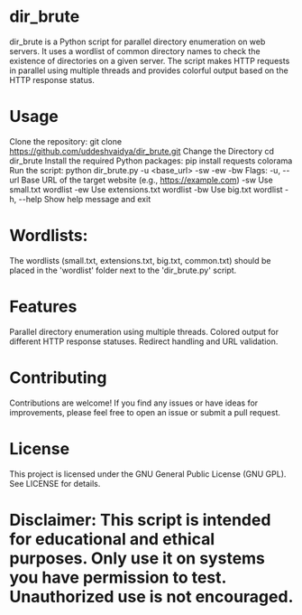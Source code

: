 # dir_brute
dir_brute is a Python script for parallel directory enumeration on web servers. It uses a wordlist of common directory names to check the existence of directories on a given server. The script makes HTTP requests in parallel using multiple threads and provides colorful output based on the HTTP response status.

# Usage
Clone the repository:
git clone https://github.com/uddeshvaidya/dir_brute.git
Change the Directory
cd dir_brute
Install the required Python packages:
pip install requests colorama
Run the script:
python dir_brute.py -u <base_url> -sw -ew -bw
Flags:
  -u, --url    Base URL of the target website (e.g., https://example.com)
  -sw          Use small.txt wordlist
  -ew          Use extensions.txt wordlist
  -bw          Use big.txt wordlist
  -h, --help   Show help message and exit

# Wordlists:
The wordlists (small.txt, extensions.txt, big.txt, common.txt) should be placed in the 'wordlist' folder next to the 'dir_brute.py' script.

# Features
Parallel directory enumeration using multiple threads. Colored output for different HTTP response statuses. Redirect handling and URL validation.

# Contributing
Contributions are welcome! If you find any issues or have ideas for improvements, please feel free to open an issue or submit a pull request.

# License
This project is licensed under the GNU General Public License (GNU GPL). See LICENSE for details.

# Disclaimer: This script is intended for educational and ethical purposes. Only use it on systems you have permission to test. Unauthorized use is not encouraged.
